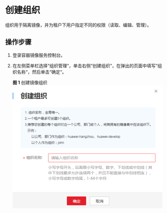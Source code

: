 # 创建组织<a name="swr_01_0014"></a>

组织用于隔离镜像，并为租户下用户指定不同的权限（读取、编辑、管理）。

## 操作步骤<a name="zh-cn_topic_0083723847_section15208732113220"></a>

1.  登录容器镜像服务控制台。
2.  在左侧菜单栏选择“组织管理“，单击右侧“创建组织“，在弹出的页面中填写“组织名称“，然后单击“确定“。

    **图 1**  创建镜像组织<a name="zh-cn_topic_0083723847_fig184726532363"></a>  
    ![](figures/创建镜像组织.png "创建镜像组织")


